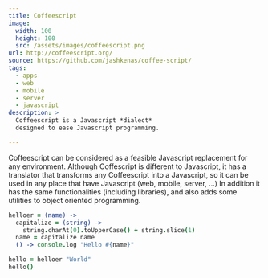 ```yaml
---
title: Coffeescript
image: 
  width: 100
  height: 100
  src: /assets/images/coffeescript.png
url: http://coffeescript.org/
source: https://github.com/jashkenas/coffee-script/
tags:
  - apps
  - web
  - mobile
  - server
  - javascript
description: >
  Coffeescript is a Javascript *dialect* 
  designed to ease Javascript programming.

---
```

Coffeescript can be considered as a feasible Javascript replacement
for any environment.
Although Coffescript is different to Javascript,
it has a translator that transforms any Coffeescript into a Javascript,
so it can be used in any place that have Javascript
(web, mobile, server, ...)
In addition it has the same functionalities (including libraries),
and also adds some utilities to object oriented programming.


```coffeescript
helloer = (name) ->
  capitalize = (string) ->
    string.charAt(0).toUpperCase() + string.slice(1)
  name = capitalize name
  () -> console.log "Hello #{name}"

hello = helloer "World"
hello()
```
